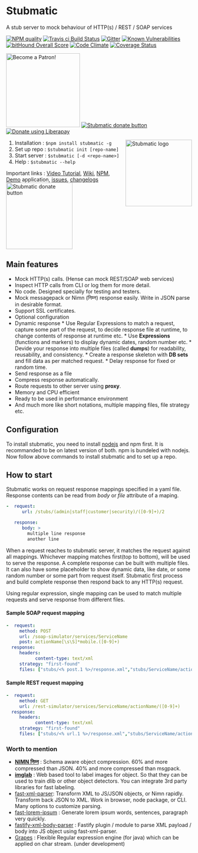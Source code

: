 # Stubmatic
A stub server to mock behaviour of HTTP(s) / REST / SOAP services 

[![NPM quality][quality-image]][quality-url]
[![Travis ci Build Status](https://travis-ci.org/NaturalIntelligence/Stubmatic.svg?branch=master)](https://travis-ci.org/NaturalIntelligence/Stubmatic) 
[![Gitter](https://img.shields.io/gitter/room/Stubmatic/Stubmatic.svg)](https://gitter.im/Stubmatic/Lobby#) 
[![Known Vulnerabilities](https://snyk.io/test/github/naturalintelligence/stubmatic/badge.svg)](https://snyk.io/test/github/naturalintelligence/stubmatic) 
[![bitHound Overall Score](https://www.bithound.io/github/NaturalIntelligence/Stubmatic/badges/score.svg)](https://www.bithound.io/github/NaturalIntelligence/Stubmatic) 
[![Code Climate](https://codeclimate.com/github/NaturalIntelligence/Stubmatic/badges/gpa.svg)](https://codeclimate.com/github/NaturalIntelligence/Stubmatic) 
[![Coverage Status](https://coveralls.io/repos/github/NaturalIntelligence/Stubmatic/badge.svg?branch=dev)](https://coveralls.io/github/NaturalIntelligence/Stubmatic?branch=dev)

<a href="https://www.patreon.com/bePatron?u=9531404" data-patreon-widget-type="become-patron-button"><img src="https://c5.patreon.com/external/logo/become_a_patron_button.png" alt="Become a Patron!" width="200" /></a>
<a href="https://www.paypal.com/cgi-bin/webscr?cmd=_s-xclick&hosted_button_id=KQJAX48SPUKNC"> <img src="https://www.paypalobjects.com/webstatic/en_US/btn/btn_donate_92x26.png" alt="Stubmatic donate button"/></a>
<a href="https://liberapay.com/amitgupta/donate"><img alt="Donate using Liberapay" src="https://liberapay.com/assets/widgets/donate.svg"></a>

[quality-image]: http://npm.packagequality.com/shield/stubmatic.svg?style=flat-square
[quality-url]: http://packagequality.com/#?package=stubmatic


<img align="right" src="https://naturalintelligence.github.io/Stubmatic/img/stubmatic_logo.png?raw=true" width="180px" alt="Stubmatic logo"/> 

1. Installation : `$npm install stubmatic -g`
2. Set up repo  : `$stubmatic init [repo-name]`
3. Start server : `$stubmatic [-d <repo-name>]`
4. Help         : `$stubmatic --help`

Important links : [Video Tutorial](https://youtu.be/7mA4-MXxwgk), [Wiki](https://github.com/NaturalIntelligence/Stubmatic/wiki), [NPM](https://www.npmjs.com/package/stubmatic), [Demo](https://github.com/NaturalIntelligence/Stubmatic/tree/master/functional-tests) application, [issues](https://github.com/NaturalIntelligence/Stubmatic/issues), [changelogs](https://github.com/NaturalIntelligence/Stubmatic/wikiChangelog)
[<img width="180px" src="https://naturalintelligence.github.io/Stubmatic/img/showcase_btn.png" alt="Stubmatic donate button"/>](https://naturalintelligence.github.io/Stubmatic/#showcase)

## Main features

* Mock HTTP(s) calls. (Hense can mock REST/SOAP web services)
* Inspect HTTP calls from CLI or log them for more detail.
* No code. Designed specially for testing and testers.
* Mock messagepack or Nimn (निम्न) response easily. Write in JSON parse in desirable format. 
* Support SSL certificates.
* Optional configuration
* Dynamic response
      * Use Regular Expressions to match a request, capture some part of the request, to decide response file at runtime, to change contents of response at runtime etc. 
      * Use **Expressions** (functions and markers) to display dynamic dates, random number etc.
      * Devide your response into multiple files (called **dumps**) for readability, reusability, and consistency.
      * Create a response skeleton with **DB sets** and fill data as per matched request.
      * Delay response for fixed or random time.
* Send response as a file
* Compress response automatically.
* Route requests to other server using **proxy**.
* Memory and CPU efficient
* Ready to be used in performance environment
* And much more like short notations, multiple mapping files, file strategy etc.

## Configuration
To install stubmatic, you need to install [nodejs](https://nodejs.org/en/download/) and npm first. It is recommanded to be on latest version of both. npm is bundeled with nodejs. Now follow above commands to install stubmatic and to set up a repo.

## How to start
Stubmatic works on request response mappings specified in a yaml file. Response contents can be read from *body* or *file* attribute of a maping. 

```yaml
-  request:
      url: /stubs/(admin|staff|customer|security)/([0-9]+)/2

   response:
      body: >
        multiple line response
        another line
```
When a request reaches to stubmatic server, it matches the request against all mappings. Whichever mapping matches first(top to bottom), will be used to serve the response. A complete response can be built with multiple files. It can also have some placeholder to show dynamic data, like date, or some random number or some part from request itself. Stubmatic first process and build complete response then respond back to any HTTP(s) request.

Using regular expression, single mapping can be used to match multiple requests and serve response from different files.

#### Sample SOAP request mapping
```yaml
-  request:
     method: POST
     url: /soap-simulator/services/ServiceName
     post: actionName[\s\S]*mobile.([0-9]+)
  response:
     headers:
           content-type: text/xml
     strategy: "first-found"
     files: ["stubs/<% post.1 %>/response.xml","stubs/ServiceName/actionName/default.xml"]
```
#### Sample REST request mapping
```yaml
-  request:
     method: GET
     url: /rest-simulator/services/ServiceName/actionName/([0-9]+)
  response:
     headers:
           content-type: text/xml
     strategy: "first-found"
     files: ["stubs/<% url.1 %>/response.xml","stubs/ServiceName/actionName/default.xml"]
```

### Worth to mention

- **[NIMN निम्न](https://github.com/nimndata/spec)** : Schema aware object compression. 60% and more compressed than JSON. 40% and more compressed than msgpack.
- **[imglab](https://github.com/NaturalIntelligence/imglab)** : Web based tool to label images for object. So that they can be used to train dlib or other object detectors. You can integrate 3rd party libraries for fast labeling.
- [fast-xml-parser](https://github.com/NaturalIntelligence/fast-xml-parser): Transform XML to JS/JSON objects, or Nimn rapidly. Transform back JSON to XML. Work in browser, node package, or CLI. Many options to customize parsing.
- [fast-lorem-ipsum](https://github.com/amitguptagwl/fast-lorem-ipsum) : Generate lorem ipsum words, sentences, paragraph very quickly.
- [fastify-xml-body-parser](https://github.com/NaturalIntelligence/fastify-xml-body-parser/) : Fastify plugin / module to parse XML payload / body into JS object using fast-xml-parser.
- [Grapes](https://github.com/amitguptagwl/grapes) : Flexible Regular expression engine (for java) which can be applied on char stream. (under development)

